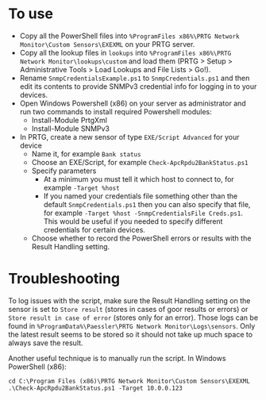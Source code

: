 # To use

* Copy all the PowerShell files into `%ProgramFiles x86%\PRTG Network Monitor\Custom Sensors\EXEXML` on your PRTG server.
* Copy all the lookup files in `lookups` into `%ProgramFiles x86%\PRTG Network Monitor\lookups\custom` and load them (PRTG > Setup > Administrative Tools > Load Lookups and File Lists > Go!).
* Rename `SnmpCredentialsExample.ps1` to `SnmpCredentials.ps1` and then edit its contents to provide SNMPv3 credential info for logging in to your devices.
* Open Windows Powershell (x86) on your server as administrator and run two commands to install required Powershell modules:
    * Install-Module PrtgXml
    * Install-Module SNMPv3
* In PRTG, create a new sensor of type `EXE/Script Advanced` for your device
    * Name it, for example `Bank status`
    * Choose an EXE/Script, for example `Check-ApcRpdu2BankStatus.ps1`
    * Specify parameters
        * At a minimum you must tell it which host to connect to, for example `-Target %host`
        * If you named your credentials file something other than the default `SnmpCredentials.ps1` then you can also specify that file, for example `-Target %host -SnmpCredentialsFile Creds.ps1`.  This would be useful if you needed to specify different credentials for certain devices.
    * Choose whether to record the PowerShell errors or results with the Result Handling setting.

# Troubleshooting

To log issues with the script, make sure the Result Handling setting on the sensor is set to `Store result` (stores in cases of goor results or errors) or `Store result in case of error` (stores only for an error).  Those logs can be found in `%ProgramData%\Paessler\PRTG Network Monitor\Logs\sensors`.  Only the latest result seems to be stored so it should not take up much space to always save the result.

Another useful technique is to manually run the script.  In Windows PowerShell (x86):
````
cd C:\Program Files (x86)\PRTG Network Monitor\Custom Sensors\EXEXML
.\Check-ApcRpdu2BankStatus.ps1 -Target 10.0.0.123
````